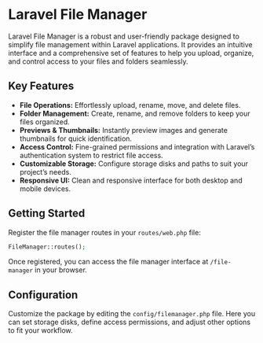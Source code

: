 # Laravel File Manager

Laravel File Manager is a robust and user-friendly package designed to simplify file management within Laravel applications. It provides an intuitive interface and a comprehensive set of features to help you upload, organize, and control access to your files and folders seamlessly.

## Key Features

- **File Operations:** Effortlessly upload, rename, move, and delete files.
- **Folder Management:** Create, rename, and remove folders to keep your files organized.
- **Previews & Thumbnails:** Instantly preview images and generate thumbnails for quick identification.
- **Access Control:** Fine-grained permissions and integration with Laravel’s authentication system to restrict file access.
- **Customizable Storage:** Configure storage disks and paths to suit your project’s needs.
- **Responsive UI:** Clean and responsive interface for both desktop and mobile devices.

## Getting Started

Register the file manager routes in your `routes/web.php` file:

```php
FileManager::routes();
```

Once registered, you can access the file manager interface at `/file-manager` in your browser.

## Configuration

Customize the package by editing the `config/filemanager.php` file. Here you can set storage disks, define access permissions, and adjust other options to fit your workflow.

